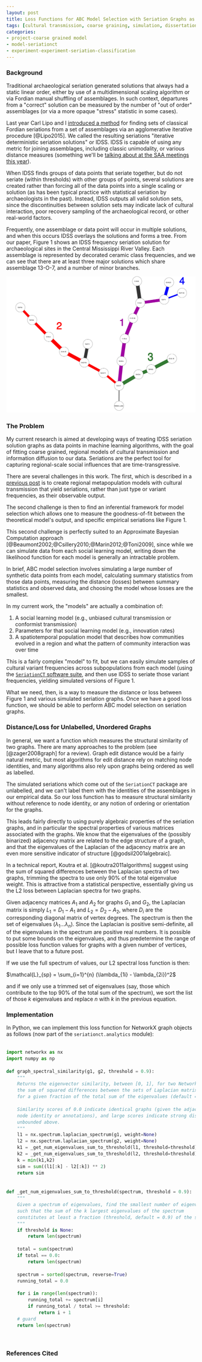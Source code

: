 ```yaml
---
layout: post
title: Loss Functions for ABC Model Selection with Seriation Graphs as Data
tags: [cultural transmission, coarse graining, simulation, dissertation, seriation, algorithms, ML, ABC]
categories:
- project-coarse grained model
- model-seriationct
- experiment-experiment-seriation-classification
---
```


### Background ###

Traditional archaeological seriation generated solutions that always had a static linear order, either by use of a multidimensional scaling algorithm or via Fordian manual shuffling of assemblages.  In such context, departures from a "correct" solution can be measured by the number of "out of order" assemblages (or via a more opaque "stress" statistic in some cases).  

Last year Carl Lipo and I [introduced a method](http://journals.plos.org/plosone/article?id=10.1371/journal.pone.0124942) for finding sets of classical Fordian seriations from a set of assemblages via an agglomerative iterative procedure [@Lipo2015].  We called the resulting seriations "iterative deterministic seriation solutions" or IDSS.  IDSS is capable of using any metric for joining assemblages, including classic unimodality, or various distance measures (something we'll be [talking about at the SAA meetings this year](http://notebook.madsenlab.org/essays/2015/09/06/saa2016-abstract.html)).  

When IDSS finds groups of data points that seriate together, but do not seriate (within thresholds) with other groups of points, several solutions are created rather than forcing all of the data points into a single scaling or solution (as has been typical practice with statistical seriation by archaeologists in the past).  Instead, IDSS outputs all valid solution sets, since the discontinuities between solution sets may indicate lack of cultural interaction, poor recovery sampling of the archaeological record, or other real-world factors.  

Frequently, one assemblage or data point will occur in multiple solutions, and when this occurs IDSS overlays the solutions and forms a tree.  From our paper, Figure 1 shows an IDSS frequency seriation solution for archaeological sites in the Central Mississippi River Valley.  Each assemblage is represented by decorated ceramic class frequencies, and we can see that there are at least three major solutions which share assemblage 13-O-7, and a number of minor branches.  

![Figure 1:  IDSS seriation solution for PFG sites in Cental Mississippi River Valley](/images/idss-fig12-pfg-solution.png)

### The Problem ###

My current research is aimed at developing ways of treating IDSS seriation solution graphs as data points in machine learning algorithms, with the goal of fitting coarse grained, regional models of cultural transmission and information diffusion to our data.  Seriations are the perfect tool for capturing regional-scale social influences that are time-transgressive.  

There are several challenges in this work.  The first, which is described in a [previous post](http://localhost:4000/project-coarse%20grained%20model/model-seriationct/experiment-experiment-seriationct/2014/06/17/seriationct-requirements.html) is to create regional metapopulation models with cultural transmission that yield seriations, rather than just type or variant frequencies, as their observable output.  

The second challenge is then to find an inferential framework for model selection which allows one to measure the goodness-of-fit between the theoretical model's output, and specific empirical seriations like Figure 1.  

This second challenge is perfectly suited to an Approximate Bayesian Computation approach [@Beaumont2002;@Csillery2010;@Marin2012;@Toni2009], since while we can simulate data from each social learning model, writing down the likelihood function for each model is generally an intractable problem.   

In brief, ABC model selection involves simulating a large number of synthetic data points from each model, calculating summary statistics from those data points, measuring the distance (losses) between summary statistics and observed data, and choosing the model whose losses are the smallest.  

In my current work, the "models" are actually a combination of:

1.  A social learning model (e.g., unbiased cultural transmission or conformist transmission)
2.  Parameters for that social learning model (e.g., innovation rates)
3.  A spatiotemporal population model that describes how communities evolved in a region and what the pattern of community interaction was over time

This is a fairly complex "model" to fit, but we can easily simulate samples of cultural variant frequencies across subpopulations from each model (using the [`SeriationCT` software suite](https://github.com/mmadsen/seriationct), and then use IDSS to seriate those variant frequencies, yielding simulated versions of Figure 1.  

What we need, then, is a way to measure the distance or loss between Figure 1 and various simulated seriation graphs.  Once we have a good loss function, we should be able to perform ABC model selection on seriation graphs.  

### Distance/Loss for Unlabelled, Unordered Graphs ###

In general, we want a function which measures the structural similarity of two graphs.  There are many approaches to the problem (see [@zager2008graph] for a review).  Graph edit distance would be a fairly natural metric, but most algorithms for edit distance rely on matching node identities, and many algorithms also rely upon graphs being ordered as well as labelled.  

The simulated seriations which come out of the `SeriationCT` package are unlabelled, and we can't label them with the identities of the assemblages in our empirical data.  So our loss function has to measure structural similarity without reference to node identity, or any notion of ordering or orientation for the graphs.  

This leads fairly directly to using purely algebraic properties of the seriation graphs, and in particular the spectral properties of various matrices associated with the graphs.  We know that the eigenvalues of the (possibly binarized) adjacency matrix are related to the edge structure of a graph, and that the eigenvalues of the Laplacian of the adjacency matrix are an even more sensitive indicator of structure [@godsil2001algebraic].  

In a technical report, Koutra et al. [@koutra2011algorithms] suggest using the sum of squared differences between the Laplacian spectra of two graphs, trimming the spectra to use only 90% of the total eigenvalue weight.  This is attractive from a statistical perspective, essentially giving us the L2 loss between Laplacian spectra for two graphs.  

Given adjacency matrices $A_1$ and $A_2$ for graphs $G_1$ and $G_2$, the Laplacian matrix is simply $L_1 = D_1 - A_1$ and $L_2 = D_2 - A_2$, where $D_i$ are the corresponding diagonal matrix of vertex degrees.  The spectrum is then the set of eigenvalues $(\lambda_1 \ldots \lambda_n)$.  Since the Laplacian is positive semi-definite, all of the eigenvalues in the spectrum are positive real numbers.  It is possible to put some bounds on the eigenvalues, and thus predetermine the range of possible loss function values for graphs with a given number of vertices, but I leave that to a future post.  

If we use the full spectrum of values, our L2 spectral loss function is then:

$\mathcal{L}_{sp} = \sum_{i=1}^{n} (\lambda_{1i} - \lambda_{2i})^2$

and if we only use a trimmed set of eigenvalues (say, those which contribute to the top 90% of the total sum of the spectrum), we sort the list of those $k$ eigenvalues and replace $n$ with $k$ in the previous equation.  

### Implementation ###

In Python, we can implement this loss function for NetworkX graph objects as follows (now part of the `seriationct.analytics` module):

```python

import networkx as nx
import numpy as np

def graph_spectral_similarity(g1, g2, threshold = 0.9):
    """
    Returns the eigenvector similarity, between [0, 1], for two NetworkX graph objects, as
    the sum of squared differences between the sets of Laplacian matrix eigenvalues that account
    for a given fraction of the total sum of the eigenvalues (default = 90%).

    Similarity scores of 0.0 indicate identical graphs (given the adjacency matrix, not necessarily
    node identity or annotations), and large scores indicate strong dissimilarity.  The statistic is
    unbounded above.
    """
    l1 = nx.spectrum.laplacian_spectrum(g1, weight=None)
    l2 = nx.spectrum.laplacian_spectrum(g2, weight=None)
    k1 = _get_num_eigenvalues_sum_to_threshold(l1, threshold=threshold)
    k2 = _get_num_eigenvalues_sum_to_threshold(l2, threshold=threshold)
    k = min(k1,k2)
    sim = sum((l1[:k] - l2[:k]) ** 2)
    return sim


def _get_num_eigenvalues_sum_to_threshold(spectrum, threshold = 0.9):
    """
    Given a spectrum of eigenvalues, find the smallest number of eigenvalues (k)
    such that the sum of the k largest eigenvalues of the spectrum
    constitutes at least a fraction (threshold, default = 0.9) of the sum of all the eigenvalues.
    """
    if threshold is None:
        return len(spectrum)

    total = sum(spectrum)
    if total == 0.0:
        return len(spectrum)

    spectrum = sorted(spectrum, reverse=True)
    running_total = 0.0

    for i in range(len(spectrum)):
        running_total += spectrum[i]
        if running_total / total >= threshold:
            return i + 1
    # guard
    return len(spectrum)




```




### References Cited ###

